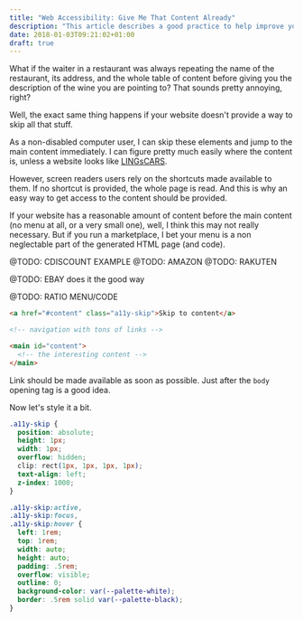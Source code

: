 ```yaml
---
title: "Web Accessibility: Give Me That Content Already"
description: "This article describes a good practice to help improve your website accessibility by adding a way to get directly to the website content"
date: 2018-01-03T09:21:02+01:00
draft: true
---
```


What if the waiter in a restaurant was always repeating the name of the restaurant, its address, and the whole table of content before giving you the description of the wine you are pointing to? That sounds pretty annoying, right?

Well, the exact same thing happens if your website doesn't provide a way to skip all that stuff.

As a non-disabled computer user, I can skip these elements and jump to the main content immediately. I can figure pretty much easily where the content is, unless a website looks like [LINGsCARS](https://www.lingscars.com/).

However, screen readers users rely on the shortcuts made available to them. If no shortcut is provided, the whole page is read. And this is why an easy way to get access to the content should be provided.

If your website has a reasonable amount of content before the main content (no menu at all, or a very small one), well, I think this may not really necessary. But if you run a marketplace, I bet your menu is a non neglectable part of the generated HTML page (and code).

@TODO: CDISCOUNT EXAMPLE
@TODO: AMAZON
@TODO: RAKUTEN

@TODO: EBAY does it the good way

@TODO: RATIO MENU/CODE

```html
<a href="#content" class="a11y-skip">Skip to content</a>

<!-- navigation with tons of links -->

<main id="content">
  <!-- the interesting content -->
</main>
```

Link should be made available as soon as possible. Just after the `body` opening tag is a good idea.

Now let's style it a bit.

```css
.a11y-skip {
  position: absolute;
  height: 1px;
  width: 1px;
  overflow: hidden;
  clip: rect(1px, 1px, 1px, 1px);
  text-align: left;
  z-index: 1000;
}

.a11y-skip:active,
.a11y-skip:focus,
.a11y-skip:hover {
  left: 1rem;
  top: 1rem;
  width: auto;
  height: auto;
  padding: .5rem;
  overflow: visible;
  outline: 0;
  background-color: var(--palette-white);
  border: .5rem solid var(--palette-black);
}
```
